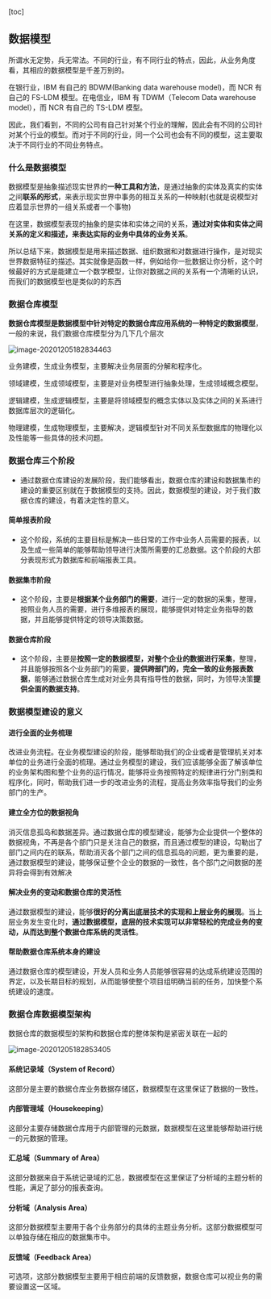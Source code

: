 [toc]
## 数据模型



所谓水无定势，兵无常法。不同的行业，有不同行业的特点，因此，从业务角度看，其相应的数据模型是千差万别的。

在银行业，IBM 有自己的 BDWM(Banking data warehouse model)，而 NCR 有自己的 FS-LDM 模型。在电信业，IBM 有 TDWM（Telecom Data warehouse model），而 NCR 有自己的 TS-LDM 模型。

因此，我们看到，不同的公司有自己针对某个行业的理解，因此会有不同的公司针对某个行业的模型。而对于不同的行业，同一个公司也会有不同的模型，这主要取决于不同行业的不同业务特点。

### 什么是数据模型

数据模型是抽象描述现实世界的**一种工具和方法**，是通过抽象的实体及真实的实体之间**联系的形式**，来表示现实世界中事务的相互关系的一种映射(也就是说模型对应着显示世界的一组关系或者一个事物)

在这里，数据模型表现的抽象的是实体和实体之间的关系，**通过对实体和实体之间关系的定义和描述，来表达实际的业务中具体的业务关系**。

所以总结下来，数据模型是用来描述数据、组织数据和对数据进行操作，是对现实世界数据特征的描述。其实就像是函数一样，例如给你一批数据让你分析，这个时候最好的方式是能建立一个数学模型，让你对数据之间的关系有一个清晰的认识，而我们的数据模型也是类似的的东西



###  数据仓库模型

**数据仓库模型是数据模型中针对特定的数据仓库应用系统的一种特定的数据模型**，一般的来说，我们数据仓库模型分为几下几个层次

![image-20201205182834463](https://kingcall.oss-cn-hangzhou.aliyuncs.com/blog/img/2020/12/05/18:28:35-image-20201205182834463.png)

业务建模，生成业务模型，主要解决业务层面的分解和程序化。

领域建模，生成领域模型，主要是对业务模型进行抽象处理，生成领域概念模型。

逻辑建模，生成逻辑模型，主要是将领域模型的概念实体以及实体之间的关系进行数据库层次的逻辑化。

物理建模，生成物理模型，主要解决，逻辑模型针对不同关系型数据库的物理化以及性能等一些具体的技术问题。

### 数据仓库三个阶段

- 通过数据仓库建设的发展阶段，我们能够看出，数据仓库的建设和数据集市的建设的重要区别就在于数据模型的支持。因此，数据模型的建设，对于我们数据仓库的建设，有着决定性的意义。

#### 简单报表阶段
- 这个阶段，系统的主要目标是解决一些日常的工作中业务人员需要的报表，以及生成一些简单的能够帮助领导进行决策所需要的汇总数据。这个阶段的大部分表现形式为数据库和前端报表工具。

#### 数据集市阶段
- 这个阶段，主要是**根据某个业务部门的需要**，进行一定的数据的采集，整理，按照业务人员的需要，进行多维报表的展现，能够提供对特定业务指导的数据，并且能够提供特定的领导决策数据。

#### 数据仓库阶段
- 这个阶段，主要是**按照一定的数据模型，对整个企业的数据进行采集**，整理，并且能够按照各个业务部门的需要，**提供跨部门的，完全一致的业务报表数据**，能够通过数据仓库生成对对业务具有指导性的数据，同时，为领导决策**提供全面的数据支持**。

### 数据模型建设的意义
#### 进行全面的业务梳理
改进业务流程。在业务模型建设的阶段，能够帮助我们的企业或者是管理机关对本单位的业务进行全面的梳理。通过业务模型的建设，我们应该能够全面了解该单位的业务架构图和整个业务的运行情况，能够将业务按照特定的规律进行分门别类和程序化，同时，帮助我们进一步的改进业务的流程，提高业务效率指导我们的业务部门的生产。

#### 建立全方位的数据视角

消灭信息孤岛和数据差异。通过数据仓库的模型建设，能够为企业提供一个整体的数据视角，不再是各个部门只是关注自己的数据，而且通过模型的建设，勾勒出了部门之间内在的联系，帮助消灭各个部门之间的信息孤岛的问题，更为重要的是，通过数据模型的建设，能够保证整个企业的数据的一致性，各个部门之间数据的差异将会得到有效解决

#### 解决业务的变动和数据仓库的灵活性
通过数据模型的建设，能够**很好的分离出底层技术的实现和上层业务的展现**。当上层业务发生变化时，**通过数据模型，底层的技术实现可以非常轻松的完成业务的变动，从而达到整个数据仓库系统的灵活性**。

#### 帮助数据仓库系统本身的建设
通过数据仓库的模型建设，开发人员和业务人员能够很容易的达成系统建设范围的界定，以及长期目标的规划，从而能够使整个项目组明确当前的任务，加快整个系统建设的速度。

### 数据仓库数据模型架构

数据仓库的数据模型的架构和数据仓库的整体架构是紧密关联在一起的

![image-20201205182853405](https://kingcall.oss-cn-hangzhou.aliyuncs.com/blog/img/2020/12/05/18:28:53-image-20201205182853405.png)


#### 系统记录域（System of Record）
这部分是主要的数据仓库业务数据存储区，数据模型在这里保证了数据的一致性。

#### 内部管理域（Housekeeping）

这部分主要存储数据仓库用于内部管理的元数据，数据模型在这里能够帮助进行统一的元数据的管理。

#### 汇总域（Summary of Area）
这部分数据来自于系统记录域的汇总，数据模型在这里保证了分析域的主题分析的性能，满足了部分的报表查询。

#### 分析域（Analysis Area）
这部分数据模型主要用于各个业务部分的具体的主题业务分析。这部分数据模型可以单独存储在相应的数据集市中。

#### 反馈域（Feedback Area）
可选项，这部分数据模型主要用于相应前端的反馈数据，数据仓库可以视业务的需要设置这一区域。